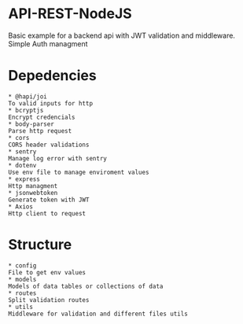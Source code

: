 # API-REST-NodeJS
Basic example for a backend api with JWT validation and middleware.
Simple Auth managment

# Depedencies

    * @hapi/joi
    To valid inputs for http
    * bcryptjs
    Encrypt credencials
    * body-parser
    Parse http request
    * cors
    CORS header validations
    * sentry
    Manage log error with sentry
    * dotenv
    Use env file to manage enviroment values
    * express
    Http managment
    * jsonwebtoken
    Generate token with JWT
    * Axios
    Http client to request 

# Structure
    * config
    File to get env values
    * models
    Models of data tables or collections of data
    * routes
    Split validation routes
    * utils
    Middleware for validation and different files utils